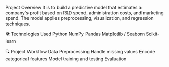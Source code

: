 Project Overview
It is to build a predictive model that estimates a company's profit based on R&D spend, administration costs, and marketing spend. The model applies preprocessing, visualization, and regression techniques.

🛠️ Technologies Used
Python
NumPy
Pandas
Matplotlib / Seaborn
Scikit-learn

🔍 Project Workflow
Data Preprocessing
Handle missing values
Encode categorical features
Model training and testing
Evaluation
